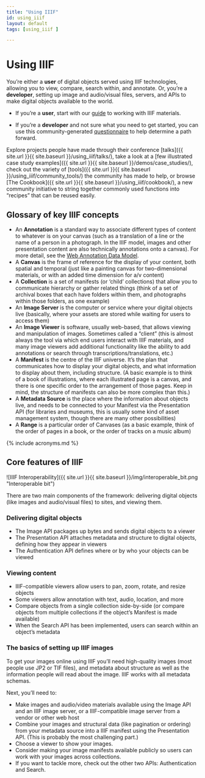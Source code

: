 ```yaml
---
title: "Using IIIF"
id: using_iiif
layout: default
tags: [using_iiif ]

---
```


# Using IIIF
You’re either a **user** of digital objects served using IIIF technologies, allowing you to view, compare, search within, and annotate. Or, you’re a **developer**, setting up image and audio/visual files, servers, and APIs to make digital objects available to the world.

* If you’re a **user**, start with our [guide](https://medium.com/@IIIF_io/how-to-use-iiif-resources-and-image-viewers-bd378a68b013) to working with IIIF materials.

* If you’re a **developer** and not sure what you need to get started, you can use this community-generated [questionnaire](http://localhost:4000/assets/acc_implementation_questionnaire_011017.pdf) to help determine a path forward.

Explore projects people have made through their conference [talks]({{ site.url }}{{ site.baseurl }}/using_iiif/talks/), take a look at a [few illustrated case study examples]({{ site.url }}{{ site.baseurl }}/demos/case_studies/), check out the variety of [tools]({{ site.url }}{{ site.baseurl }}/using_iiif/community_tools/) the community has made to help, or browse [The Cookbook]({{ site.url }}{{ site.baseurl }}/using_iiif/cookbook/), a new community initiative to string together commonly used functions into “recipes” that can be reused easily.

## Glossary of key IIIF concepts

*   An **Annotation** is a standard way to associate different types of content to whatever is on your canvas (such as a translation of a line or the name of a person in a photograph. In the IIIF model, images and other presentation content are also technically annotations onto a canvas). For more detail, see the [Web Annotation Data Model](http://w3.org/TR/annotation-model/).
*   A **Canvas** is the frame of reference for the display of your content, both spatial and temporal (just like a painting canvas for two-dimensional materials, or with an added time dimension for a/v content)
*   A **Collection** is a set of manifests (or ‘child’ collections) that allow you to communicate hierarchy or gather related things (think of a set of archival boxes that each have folders within them, and photographs within those folders, as one example)
*   An **Image Server** is the computer or service where your digital objects live (basically, where your assets are stored while waiting for users to access them)
*   An **Image Viewer** is software, usually web-based, that allows viewing and manipulation of images. Sometimes called a “client” (this is almost always the tool via which end users interact with IIIF materials, and many image viewers add additional functionality like the ability to add annotations or search through transcriptions/translations, etc.)
*   A **Manifest** is the centre of the IIIF universe. It’s the plan that communicates how to display your digital objects, and what information to display about them, including structure. (A basic example is to think of a book of illustrations, where each illustrated page is a canvas, and there is one specific order to the arrangement of those pages. Keep in mind, the structure of manifests can also be more complex than this.)
*   A **Metadata Source** is the place where the information about objects live, and needs to be connected to your Manifest via the Presentation API (for libraries and museums, this is usually some kind of asset management system, though there are many other possibilities)
*   A **Range** is a particular order of Canvases (as a basic example, think of the order of pages in a book, or the order of tracks on a music album)

{% include acronyms.md %}

## Core features of IIIF
![IIIF Interoperability]({{ site.url }}{{ site.baseurl }}/img/interoperable_bit.png "Interoperable bit")

<!-- We’ve illustrated the components, how they fit together, and which [APIs]({{ site.url }}{{ site.baseurl }}/using_iiif/api_docs/) are needed for which parts below.

![The IIIF Components]({{ site.url }}{{ site.baseurl }}/img/iiif_components.png "The IIIF Components")
 -->
There are two main components of the framework: delivering digital objects (like images and audio/visual files) to sites, and viewing them.

### Delivering digital objects
* The Image API packages up bytes and sends digital objects to a viewer
* The Presentation API attaches metadata and structure to digital objects, defining how they appear in viewers
* The Authentication API defines where or by who your objects can be viewed

### Viewing content
* IIIF-compatible viewers allow users to pan, zoom, rotate, and resize objects
* Some viewers allow annotation with text, audio, location, and more
* Compare objects from a single collection side-by-side (or compare objects from multiple collections if the object’s Manifest is made available)
* When the Search API has been implemented, users can search within an object’s metadata

### The basics of setting up IIIF images
To get your images online using IIIF you’ll need high-quality images (most people use JP2 or TIF files), and metadata about structure as well as the information people will read about the image. IIIF works with all metadata schemas.  

Next, you’ll need to:
* Make images and audio/video materials available using the Image API and an IIIF image server, or a IIIF-compatible image server from a vendor or other web host
* Combine your images and structural data (like pagination or ordering) from your metadata source into a IIIF manifest using the Presentation API. (This is probably the most challenging part.)
* Choose a viewer to show your images.
* Consider making your image manifests available publicly so users can work with your images across collections.
* If you want to tackle more, check out the other two APIs: Authentication and Search.
